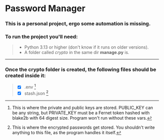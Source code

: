 # Password Manager

### This is a personal project, ergo some automation is missing.
### To run the project you'll need:
>- Python 3.13 or higher (don't know if it runs on older versions).
>- A folder called *crypto* in the same dir **manage.py** is.
---
### Once the crypto folder is created, the following files should be created inside it:
>- [X] .env [^1]
>- [X] stash.json [^2]

[^1]: This is where the private and public keys are stored. PUBLIC_KEY can be any string, but PRIVATE_KEY must be a Fernet token hashed with blake2b with 64 digest size. Program won't run without these vars.
[^2]: This is where the encrypted passwords get stored. You shouldn't write anything to this file, as the program handles it itself.